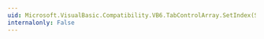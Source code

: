 ```yaml
---
uid: Microsoft.VisualBasic.Compatibility.VB6.TabControlArray.SetIndex(System.Windows.Forms.TabControl,System.Int16)
internalonly: False
---
```

